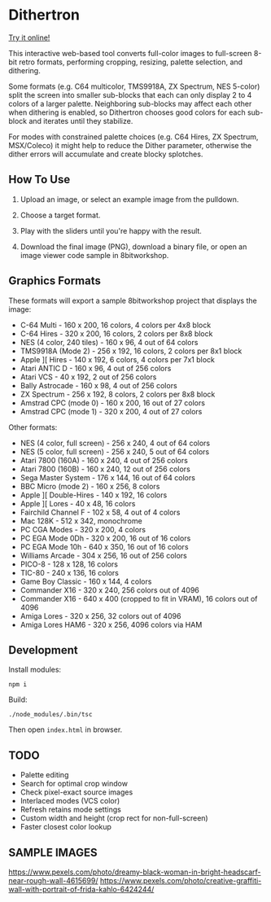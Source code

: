 Dithertron
==========

[Try it online!](https://8bitworkshop.com/dithertron/)

This interactive web-based tool converts full-color images to full-screen 8-bit retro formats,
performing cropping, resizing, palette selection, and dithering.

Some formats (e.g. C64 multicolor, TMS9918A, ZX Spectrum, NES 5-color)
split the screen into smaller sub-blocks that each can only display 2 to 4 colors of a larger palette.
Neighboring sub-blocks may affect each other when dithering is enabled,
so Dithertron chooses good colors for each sub-block and iterates until they stabilize.

For modes with constrained palette choices (e.g. C64 Hires, ZX Spectrum, MSX/Coleco)
it might help to reduce the Dither parameter, otherwise the dither errors will accumulate
and create blocky splotches.


How To Use
----------

1. Upload an image, or select an example image from the pulldown.

2. Choose a target format.

3. Play with the sliders until you're happy with the result.

4. Download the final image (PNG), download a binary file, or open an image viewer code sample in 8bitworkshop.


Graphics Formats
----------------

These formats will export a sample 8bitworkshop project that displays the image:

* C-64 Multi - 160 x 200, 16 colors, 4 colors per 4x8 block
* C-64 Hires - 320 x 200, 16 colors, 2 colors per 8x8 block
* NES (4 color, 240 tiles) - 160 x 96, 4 out of 64 colors
* TMS9918A (Mode 2) - 256 x 192, 16 colors, 2 colors per 8x1 block
* Apple ][ Hires - 140 x 192, 6 colors, 4 colors per 7x1 block
* Atari ANTIC D - 160 x 96, 4 out of 256 colors
* Atari VCS - 40 x 192, 2 out of 256 colors
* Bally Astrocade - 160 x 98, 4 out of 256 colors
* ZX Spectrum - 256 x 192, 8 colors, 2 colors per 8x8 block
* Amstrad CPC (mode 0) - 160 x 200, 16 out of 27 colors
* Amstrad CPC (mode 1) - 320 x 200, 4 out of 27 colors

Other formats:

* NES (4 color, full screen) - 256 x 240, 4 out of 64 colors
* NES (5 color, full screen) - 256 x 240, 5 out of 64 colors
* Atari 7800 (160A) - 160 x 240, 4 out of 256 colors
* Atari 7800 (160B) - 160 x 240, 12 out of 256 colors
* Sega Master System - 176 x 144, 16 out of 64 colors
* BBC Micro (mode 2) - 160 x 256, 8 colors
* Apple ][ Double-Hires - 140 x 192, 16 colors
* Apple ][ Lores - 40 x 48, 16 colors
* Fairchild Channel F - 102 x 58, 4 out of 4 colors
* Mac 128K - 512 x 342, monochrome
* PC CGA Modes - 320 x 200, 4 colors
* PC EGA Mode 0Dh - 320 x 200, 16 out of 16 colors
* PC EGA Mode 10h - 640 x 350, 16 out of 16 colors
* Williams Arcade - 304 x 256, 16 out of 256 colors
* PICO-8 - 128 x 128, 16 colors
* TIC-80 - 240 x 136, 16 colors
* Game Boy Classic - 160 x 144, 4 colors
* Commander X16 - 320 x 240, 256 colors out of 4096
* Commander X16 - 640 x 400 (cropped to fit in VRAM), 16 colors out of 4096
* Amiga Lores - 320 x 256, 32 colors out of 4096
* Amiga Lores HAM6 - 320 x 256, 4096 colors via HAM


Development
-----

Install modules:
~~~~
npm i
~~~~
Build:
~~~~
./node_modules/.bin/tsc
~~~~

Then open `index.html` in browser.


TODO
----

* Palette editing
* Search for optimal crop window
* Check pixel-exact source images
* Interlaced modes (VCS color)
* Refresh retains mode settings
* Custom width and height (crop rect for non-full-screen)
* Faster closest color lookup

SAMPLE IMAGES
-------------

https://www.pexels.com/photo/dreamy-black-woman-in-bright-headscarf-near-rough-wall-4615699/
https://www.pexels.com/photo/creative-graffiti-wall-with-portrait-of-frida-kahlo-6424244/
